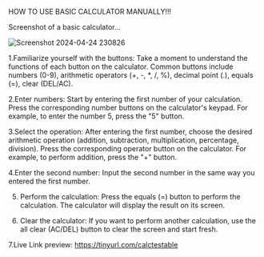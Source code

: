 HOW TO USE BASIC CALCULATOR MANUALLY!!!

Screenshot of a basic calculator...

![Screenshot 2024-04-24 230826](https://github.com/Gurukirank2024/My_Projects/assets/167998862/63cd9d0b-c6f4-484d-a434-2516e9ece0f8)


 1.Familiarize yourself with the buttons: 
      Take a moment to understand the functions of each button on the calculator. Common buttons include numbers (0-9), 
      arithmetic operators (+, -, *, /, %), decimal point (.), equals (=), clear (DEL/AC).

 2.Enter numbers: 
      Start by entering the first number of your calculation. Press the corresponding number buttons on the calculator's keypad.
      For example, to enter the number 5, press the "5" button.

 3.Select the operation:
       After entering the first number, choose the desired arithmetic operation (addition, subtraction, multiplication, percentage, division). 
       Press the corresponding operator button on the calculator. For example, to perform addition, press the "+" button.

 4.Enter the second number:
       Input the second number in the same way you entered the first number.

 
 5. Perform the calculation:
       Press the equals (=) button to perform the calculation. The calculator will display the result on its screen.


 
 6. Clear the calculator:
        If you want to perform another calculation, use the all clear (AC/DEL) button to clear the screen and start fresh.


 7.Live Link preview: https://tinyurl.com/calctestable
     


  





